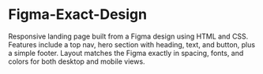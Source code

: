 # Figma-Exact-Design
Responsive landing page built from a Figma design using HTML and CSS. Features include a top nav, hero section with heading, text, and button, plus a simple footer. Layout matches the Figma exactly in spacing, fonts, and colors for both desktop and mobile views.

